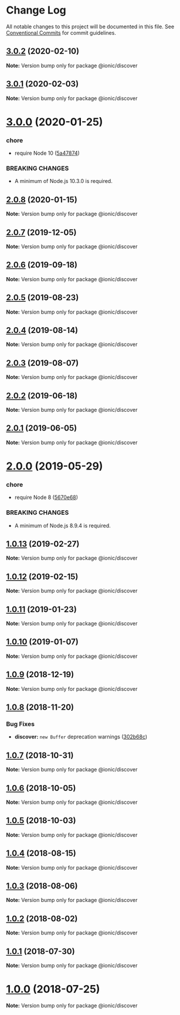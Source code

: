 # Change Log

All notable changes to this project will be documented in this file.
See [Conventional Commits](https://conventionalcommits.org) for commit guidelines.

## [3.0.2](https://github.com/ionic-team/ionic-cli/compare/@ionic/discover@3.0.1...@ionic/discover@3.0.2) (2020-02-10)

**Note:** Version bump only for package @ionic/discover





## [3.0.1](https://github.com/ionic-team/ionic-cli/compare/@ionic/discover@3.0.0...@ionic/discover@3.0.1) (2020-02-03)

**Note:** Version bump only for package @ionic/discover





# [3.0.0](https://github.com/ionic-team/ionic-cli/compare/@ionic/discover@2.0.8...@ionic/discover@3.0.0) (2020-01-25)


### chore

* require Node 10 ([5a47874](https://github.com/ionic-team/ionic-cli/commit/5a478746c074207b6dc96aa8771f04a606deb1ef))


### BREAKING CHANGES

* A minimum of Node.js 10.3.0 is required.





## [2.0.8](https://github.com/ionic-team/ionic-cli/compare/@ionic/discover@2.0.7...@ionic/discover@2.0.8) (2020-01-15)

**Note:** Version bump only for package @ionic/discover





## [2.0.7](https://github.com/ionic-team/ionic-cli/compare/@ionic/discover@2.0.6...@ionic/discover@2.0.7) (2019-12-05)

**Note:** Version bump only for package @ionic/discover





## [2.0.6](https://github.com/ionic-team/ionic-cli/compare/@ionic/discover@2.0.5...@ionic/discover@2.0.6) (2019-09-18)

**Note:** Version bump only for package @ionic/discover





## [2.0.5](https://github.com/ionic-team/ionic-cli/compare/@ionic/discover@2.0.4...@ionic/discover@2.0.5) (2019-08-23)

**Note:** Version bump only for package @ionic/discover





## [2.0.4](https://github.com/ionic-team/ionic-cli/compare/@ionic/discover@2.0.3...@ionic/discover@2.0.4) (2019-08-14)

**Note:** Version bump only for package @ionic/discover





## [2.0.3](https://github.com/ionic-team/ionic-cli/compare/@ionic/discover@2.0.2...@ionic/discover@2.0.3) (2019-08-07)

**Note:** Version bump only for package @ionic/discover





## [2.0.2](https://github.com/ionic-team/ionic-cli/compare/@ionic/discover@2.0.1...@ionic/discover@2.0.2) (2019-06-18)

**Note:** Version bump only for package @ionic/discover





## [2.0.1](https://github.com/ionic-team/ionic-cli/compare/@ionic/discover@2.0.0...@ionic/discover@2.0.1) (2019-06-05)

**Note:** Version bump only for package @ionic/discover





# [2.0.0](https://github.com/ionic-team/ionic-cli/compare/@ionic/discover@1.0.13...@ionic/discover@2.0.0) (2019-05-29)


### chore

* require Node 8 ([5670e68](https://github.com/ionic-team/ionic-cli/commit/5670e68))


### BREAKING CHANGES

* A minimum of Node.js 8.9.4 is required.





<a name="1.0.13"></a>
## [1.0.13](https://github.com/ionic-team/ionic-cli/compare/@ionic/discover@1.0.12...@ionic/discover@1.0.13) (2019-02-27)




**Note:** Version bump only for package @ionic/discover

<a name="1.0.12"></a>
## [1.0.12](https://github.com/ionic-team/ionic-cli/compare/@ionic/discover@1.0.11...@ionic/discover@1.0.12) (2019-02-15)




**Note:** Version bump only for package @ionic/discover

<a name="1.0.11"></a>
## [1.0.11](https://github.com/ionic-team/ionic-cli/compare/@ionic/discover@1.0.10...@ionic/discover@1.0.11) (2019-01-23)




**Note:** Version bump only for package @ionic/discover

<a name="1.0.10"></a>
## [1.0.10](https://github.com/ionic-team/ionic-cli/compare/@ionic/discover@1.0.9...@ionic/discover@1.0.10) (2019-01-07)




**Note:** Version bump only for package @ionic/discover

<a name="1.0.9"></a>
## [1.0.9](https://github.com/ionic-team/ionic-cli/compare/@ionic/discover@1.0.8...@ionic/discover@1.0.9) (2018-12-19)




**Note:** Version bump only for package @ionic/discover

<a name="1.0.8"></a>
## [1.0.8](https://github.com/ionic-team/ionic-cli/compare/@ionic/discover@1.0.7...@ionic/discover@1.0.8) (2018-11-20)


### Bug Fixes

* **discover:** `new Buffer` deprecation warnings ([302b68c](https://github.com/ionic-team/ionic-cli/commit/302b68c))




<a name="1.0.7"></a>
## [1.0.7](https://github.com/ionic-team/ionic-cli/compare/@ionic/discover@1.0.6...@ionic/discover@1.0.7) (2018-10-31)




**Note:** Version bump only for package @ionic/discover

<a name="1.0.6"></a>
## [1.0.6](https://github.com/ionic-team/ionic-cli/compare/@ionic/discover@1.0.5...@ionic/discover@1.0.6) (2018-10-05)




**Note:** Version bump only for package @ionic/discover

<a name="1.0.5"></a>
## [1.0.5](https://github.com/ionic-team/ionic-cli/compare/@ionic/discover@1.0.4...@ionic/discover@1.0.5) (2018-10-03)




**Note:** Version bump only for package @ionic/discover

<a name="1.0.4"></a>
## [1.0.4](https://github.com/ionic-team/ionic-cli/compare/@ionic/discover@1.0.3...@ionic/discover@1.0.4) (2018-08-15)




**Note:** Version bump only for package @ionic/discover

<a name="1.0.3"></a>
## [1.0.3](https://github.com/ionic-team/ionic-cli/compare/@ionic/discover@1.0.2...@ionic/discover@1.0.3) (2018-08-06)




**Note:** Version bump only for package @ionic/discover

<a name="1.0.2"></a>
## [1.0.2](https://github.com/ionic-team/ionic-cli/compare/@ionic/discover@1.0.1...@ionic/discover@1.0.2) (2018-08-02)




**Note:** Version bump only for package @ionic/discover

<a name="1.0.1"></a>
## [1.0.1](https://github.com/ionic-team/ionic-cli/compare/@ionic/discover@1.0.0...@ionic/discover@1.0.1) (2018-07-30)




**Note:** Version bump only for package @ionic/discover

<a name="1.0.0"></a>
# [1.0.0](https://github.com/ionic-team/ionic-cli/compare/@ionic/discover@1.0.0-rc.13...@ionic/discover@1.0.0) (2018-07-25)




**Note:** Version bump only for package @ionic/discover
